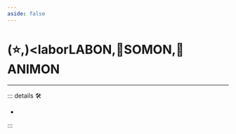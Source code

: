 ```yaml
---
aside: false
---
```

# (⭐,)<laborLABON</labor>,🔷<soma>SOMON</soma>,💜<anima>ANIMON</anima>

---

<!-- =================================================== -->
<!-- =================================================== -->
<!-- =================================================== -->
<!-- =================================================== -->
<!-- =================================================== -->
::: details 🛠

-

:::